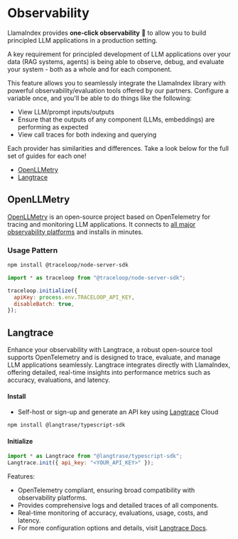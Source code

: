 # Observability

LlamaIndex provides **one-click observability** 🔭 to allow you to build principled LLM applications in a production setting.

A key requirement for principled development of LLM applications over your data (RAG systems, agents) is being able to observe, debug, and evaluate
your system - both as a whole and for each component.

This feature allows you to seamlessly integrate the LlamaIndex library with powerful observability/evaluation tools offered by our partners.
Configure a variable once, and you'll be able to do things like the following:

- View LLM/prompt inputs/outputs
- Ensure that the outputs of any component (LLMs, embeddings) are performing as expected
- View call traces for both indexing and querying

Each provider has similarities and differences. Take a look below for the full set of guides for each one!

- [OpenLLMetry](#openllmetry)
- [Langtrace](#langtrace)

## OpenLLMetry

[OpenLLMetry](https://github.com/traceloop/openllmetry-js) is an open-source project based on OpenTelemetry for tracing and monitoring
LLM applications. It connects to [all major observability platforms](https://www.traceloop.com/docs/openllmetry/integrations/introduction) and installs in minutes.

### Usage Pattern

```bash
npm install @traceloop/node-server-sdk
```

```js
import * as traceloop from "@traceloop/node-server-sdk";

traceloop.initialize({
  apiKey: process.env.TRACELOOP_API_KEY,
  disableBatch: true,
});
```

## Langtrace

Enhance your observability with Langtrace, a robust open-source tool supports OpenTelemetry and is designed to trace, evaluate, and manage LLM applications seamlessly. Langtrace integrates directly with LlamaIndex, offering detailed, real-time insights into performance metrics such as accuracy, evaluations, and latency.

#### Install

- Self-host or sign-up and generate an API key using [Langtrace](https://www.langtrace.ai) Cloud

```bash
npm install @langtrase/typescript-sdk
```

#### Initialize

```js
import * as Langtrace from "@langtrase/typescript-sdk";
Langtrace.init({ api_key: "<YOUR_API_KEY>" });
```

Features:

- OpenTelemetry compliant, ensuring broad compatibility with observability platforms.
- Provides comprehensive logs and detailed traces of all components.
- Real-time monitoring of accuracy, evaluations, usage, costs, and latency.
- For more configuration options and details, visit [Langtrace Docs](https://docs.langtrace.ai/introduction).
